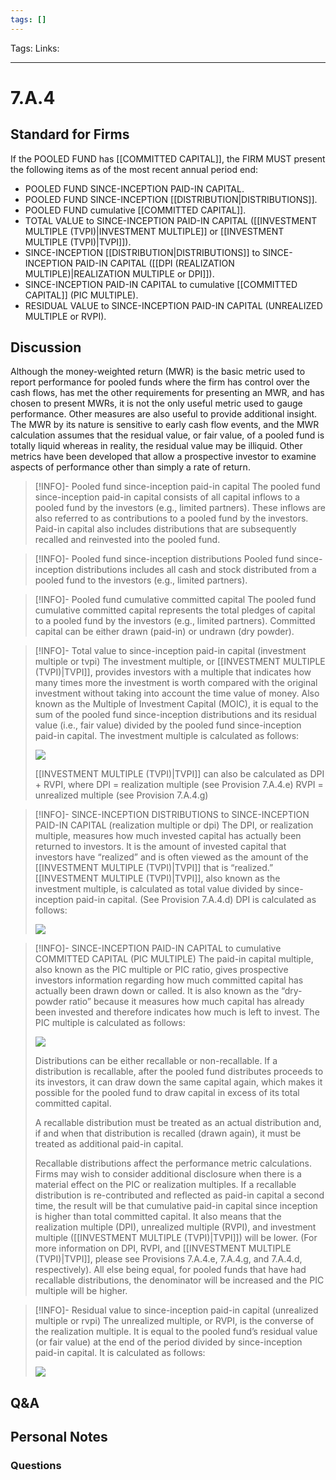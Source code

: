 ```yaml
---
tags: []
---
```

Tags:
Links: 
___
# 7.A.4
## Standard for Firms
If the POOLED FUND has [[COMMITTED CAPITAL]], the FIRM MUST present the following items as of the most recent annual period end:
- POOLED FUND SINCE-INCEPTION PAID-IN CAPITAL.
- POOLED FUND SINCE-INCEPTION [[DISTRIBUTION|DISTRIBUTIONS]].
- POOLED FUND cumulative [[COMMITTED CAPITAL]].
- TOTAL VALUE to SINCE-INCEPTION PAID-IN CAPITAL ([[INVESTMENT MULTIPLE (TVPI)|INVESTMENT MULTIPLE]] or [[INVESTMENT MULTIPLE (TVPI)|TVPI]]).
- SINCE-INCEPTION [[DISTRIBUTION|DISTRIBUTIONS]] to SINCE-INCEPTION PAID-IN CAPITAL ([[DPI (REALIZATION MULTIPLE)|REALIZATION MULTIPLE or DPI]]).
- SINCE-INCEPTION PAID-IN CAPITAL to cumulative [[COMMITTED CAPITAL]] (PIC MULTIPLE).
- RESIDUAL VALUE to SINCE-INCEPTION PAID-IN CAPITAL (UNREALIZED MULTIPLE or RVPI).
## Discussion
Although the money-weighted return (MWR) is the basic metric used to report performance for pooled funds where the firm has control over the cash flows, has met the other requirements for presenting an MWR, and has chosen to present MWRs, it is not the only useful metric used to gauge performance. Other measures are also useful to provide additional insight. The MWR by its nature is sensitive to early cash flow events, and the MWR calculation assumes that the residual value, or fair value, of a pooled fund is totally liquid whereas in reality, the residual value may be illiquid. Other metrics have been developed that allow a prospective investor to examine aspects of performance other than simply a rate of return.

> [!INFO]- Pooled fund since-inception paid-in capital
 The pooled fund since-inception paid-in capital consists of all capital inflows to a pooled fund by the investors (e.g., limited partners). These inflows are also referred to as contributions to a pooled fund by the investors. Paid-in capital also includes distributions that are subsequently recalled and reinvested into the pooled fund.

> [!INFO]- Pooled fund since-inception distributions
> Pooled fund since-inception distributions includes all cash and stock distributed from a pooled fund to the investors (e.g., limited partners).

> [!INFO]- Pooled fund cumulative committed capital
> The pooled fund cumulative committed capital represents the total pledges of capital to a pooled fund by the investors (e.g., limited partners). Committed capital can be either drawn (paid-in) or undrawn (dry powder).

> [!INFO]- Total value to since-inception paid-in capital (investment multiple or tvpi)
> The investment multiple, or [[INVESTMENT MULTIPLE (TVPI)|TVPI]], provides investors with a multiple that indicates how many times more the investment is worth compared with the original investment without taking into account the time value of money. Also known as the Multiple of Investment Capital (MOIC), it is equal to the sum of the pooled fund since-inception distributions and its residual value (i.e., fair value) divided by the pooled fund since-inception paid-in capital. The investment multiple is calculated as follows:
> 
> ![](https://www.gipsstandards.org/wp-content/themes/gips/pdf_img/for_firms/7.A.1.2.png)
> 
> [[INVESTMENT MULTIPLE (TVPI)|TVPI]] can also be calculated as DPI + RVPI, where
> 	DPI = realization multiple (see Provision 7.A.4.e)
> 	RVPI = unrealized multiple (see Provision 7.A.4.g)

> [!INFO]- SlNCE-INCEPTION DISTRIBUTIONS to SINCE-INCEPTION PAID-IN CAPITAL (realization multiple or dpi)
> The DPI, or realization multiple, measures how much invested capital has actually been returned to investors. It is the amount of invested capital that investors have “realized” and is often viewed as the amount of the [[INVESTMENT MULTIPLE (TVPI)|TVPI]] that is “realized.” [[INVESTMENT MULTIPLE (TVPI)|TVPI]], also known as the investment multiple, is calculated as total value divided by since-inception paid-in capital. (See Provision 7.A.4.d) DPI is calculated as follows:
> 
> ![](https://www.gipsstandards.org/wp-content/themes/gips/pdf_img/for_firms/7.A.1.3.png) 

> [!INFO]- SINCE-INCEPTION PAID-IN CAPITAL to cumulative COMMITTED CAPITAL (PIC MULTIPLE)
> The paid-in capital multiple, also known as the PIC multiple or PIC ratio, gives prospective investors information regarding how much committed capital has actually been drawn down or called. It is also known as the “dry-powder ratio” because it measures how much capital has already been invested and therefore indicates how much is left to invest. The PIC multiple is calculated as follows:
> 
> ![](https://www.gipsstandards.org/wp-content/themes/gips/pdf_img/for_firms/7.A.1.4.png)
> 
> Distributions can be either recallable or non-recallable. If a distribution is recallable, after the pooled fund distributes proceeds to its investors, it can draw down the same capital again, which makes it possible for the pooled fund to draw capital in excess of its total committed capital.
> 
> A recallable distribution must be treated as an actual distribution and, if and when that distribution is recalled (drawn again), it must be treated as additional paid-in capital.
> 
> Recallable distributions affect the performance metric calculations. Firms may wish to consider additional disclosure when there is a material effect on the PIC or realization multiples. If a recallable distribution is re-contributed and reflected as paid-in capital a second time, the result will be that cumulative paid-in capital since inception is higher than total committed capital. It also means that the realization multiple (DPI), unrealized multiple (RVPI), and investment multiple ([[INVESTMENT MULTIPLE (TVPI)|TVPI]]) will be lower. (For more information on DPI, RVPI, and [[INVESTMENT MULTIPLE (TVPI)|TVPI]], please see Provisions 7.A.4.e, 7.A.4.g, and 7.A.4.d, respectively). All else being equal, for pooled funds that have had recallable distributions, the denominator will be increased and the PIC multiple will be higher.

> [!INFO]- Residual value to since-inception paid-in capital (unrealized multiple or rvpi)
> The unrealized multiple, or RVPI, is the converse of the realization multiple. It is equal to the pooled fund’s residual value (or fair value) at the end of the period divided by since-inception paid-in capital. It is calculated as follows:
> 
> ![](https://www.gipsstandards.org/wp-content/themes/gips/pdf_img/for_firms/7.A.1.5.png)
> 
## Q&A

## Personal Notes

### Questions